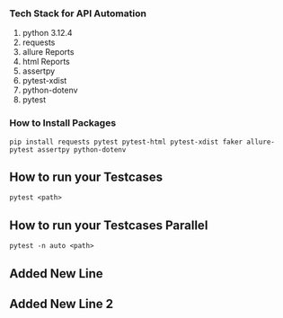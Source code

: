 ### Tech Stack for API Automation
1. python 3.12.4
2. requests
3. allure Reports
4. html Reports
5. assertpy
6. pytest-xdist
7. python-dotenv
8. pytest



### How to Install Packages
`` pip install requests pytest pytest-html pytest-xdist faker allure-pytest assertpy python-dotenv 
``

## How to run your Testcases
``pytest <path> ``

## How to run your Testcases Parallel

``pytest -n auto <path>
``
## Added New Line

## Added New Line 2